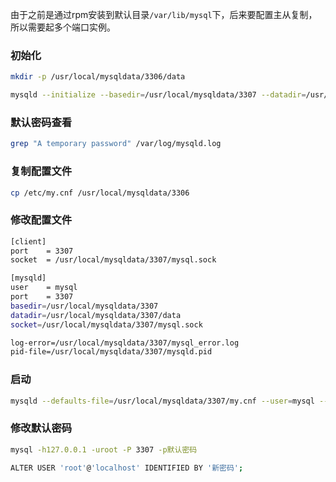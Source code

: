 由于之前是通过rpm安装到默认目录`/var/lib/mysql`下，后来要配置主从复制，所以需要起多个端口实例。

### 初始化
```bash
mkdir -p /usr/local/mysqldata/3306/data

mysqld --initialize --basedir=/usr/local/mysqldata/3307 --datadir=/usr/local/mysqldata/3307/data --user=mysql
```
### 默认密码查看
```bash
grep "A temporary password" /var/log/mysqld.log
```

### 复制配置文件
```bash
cp /etc/my.cnf /usr/local/mysqldata/3306
```

### 修改配置文件
```bash
[client]
port    = 3307
socket  = /usr/local/mysqldata/3307/mysql.sock

[mysqld]
user    = mysql
port    = 3307
basedir=/usr/local/mysqldata/3307
datadir=/usr/local/mysqldata/3307/data
socket=/usr/local/mysqldata/3307/mysql.sock

log-error=/usr/local/mysqldata/3307/mysql_error.log
pid-file=/usr/local/mysqldata/3307/mysqld.pid
```

### 启动
```bash
mysqld --defaults-file=/usr/local/mysqldata/3307/my.cnf --user=mysql --basedir=/usr/local/mysqldata/3307 --datadir=/usr/local/mysqldata/3307/data 2>&1 > /dev/null &
```

### 修改默认密码
```bash
mysql -h127.0.0.1 -uroot -P 3307 -p默认密码

ALTER USER 'root'@'localhost' IDENTIFIED BY '新密码';
```